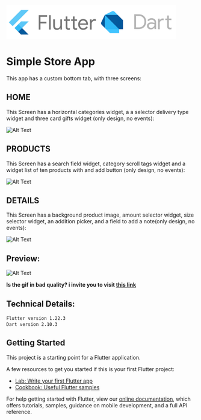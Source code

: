 <img src="https://github.com/DalexisValencia/logos-for-readme/blob/main/flutter/flutter-dart-830.png" alt="drawing" width="450"/>

# Simple Store App

This app has a custom bottom tab, with three screens:

## HOME
This Screen has a horizontal categories widget, a a selector delivery type widget and three card gifts widget (only design, no events):

![Alt Text](https://github.com/DalexisValencia/firstTest-flutter-app/blob/master/previews/gift/preview-home.gif)

## PRODUCTS
This Screen has a search field widget, category scroll tags widget and a widget list of ten products with and add button (only design, no events):

![Alt Text](https://github.com/DalexisValencia/firstTest-flutter-app/blob/master/previews/gift/preview-products.gif)

## DETAILS
This Screen has a background product image, amount selector widget, size selector widget, an addition picker, and a field to add a note(only design, no events):

![Alt Text](https://github.com/DalexisValencia/firstTest-flutter-app/blob/master/previews/gift/preview-details.gif)

## Preview:

![Alt Text](https://github.com/DalexisValencia/firstTest-flutter-app/blob/master/previews/gift/preview-all.gif)


**Is the gif in bad quality? i invite you to visit [this link](https://youtu.be/r07KCoHMF28)**


## Technical Details:

```
Flutter version 1.22.3
Dart version 2.10.3
```


## Getting Started

This project is a starting point for a Flutter application.

A few resources to get you started if this is your first Flutter project:

- [Lab: Write your first Flutter app](https://flutter.dev/docs/get-started/codelab)
- [Cookbook: Useful Flutter samples](https://flutter.dev/docs/cookbook)

For help getting started with Flutter, view our
[online documentation](https://flutter.dev/docs), which offers tutorials,
samples, guidance on mobile development, and a full API reference.
